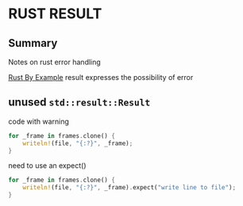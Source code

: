 # RUST RESULT

## Summary
Notes on rust error handling

[Rust By Example](https://doc.rust-lang.org/rust-by-example/std/result.html)
result expresses the possibility of error

## unused `std::result::Result`
code with warning
```rust
for _frame in frames.clone() {
    writeln!(file, "{:?}", _frame);
}
```

need to use an expect()
```rust
for _frame in frames.clone() {
    writeln!(file, "{:?}", _frame).expect("write line to file");
}
```
